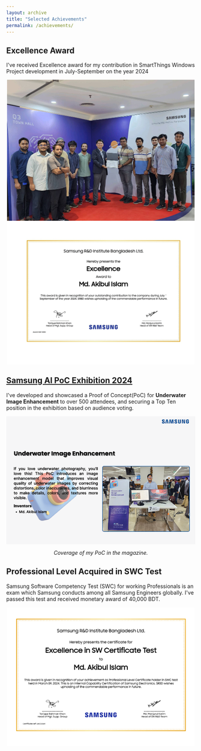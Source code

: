 ```yaml
---
layout: archive
title: "Selected Achievements"
permalink: /achievements/
---
```


## Excellence Award
I've received Excellence award for my contribution in SmartThings Windows Project development in July-September on the year 2024

<div style="text-align:center;">
    <img src="/images/PrizeCeremony.jpg" align="center" width=500px/>
    <img src="/images/ExcellenceAward.jpg" align="center" width=500px/>
</div>

## [Samsung AI PoC Exhibition 2024](https://research.samsung.com/news/SRBD-Organized-its-First-Ever-AI-PoC-Exhibition)
I've developed and showcased a Proof of Concept(PoC) for **Underwater Image Enhancement** to over 500 attendees, and securing a Top Ten position in the exhibition based on audience voting. 

<div style="text-align:center;">
    <img src="/images/AIPoC_2024.png" align="center" width=650px/>
    <p style="font-style:italic;">Coverage of my PoC in the magazine.</p>
</div>

## Professional Level Acquired in SWC Test
Samsung Software Competency Test (SWC) for working Professionals is an exam which Samsung conducts among all Samsung Engineers globally. I've passed this test and received monetary award of 40,000 BDT.

<div style="text-align:center;">
    <img src="/images/SWCCert.png" align="center" width=500px/>
</div>


